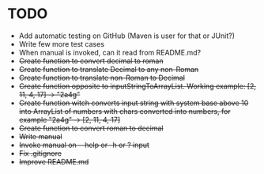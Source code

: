 # TODO
 - Add automatic testing on GitHub (Maven is user for that or JUnit?)
 - Write few more test cases
 - When manual is invoked, can it read from README.md?
 - <del>Create function to convert decimal to roman</del>
 - <del>Create function to translate Decimal to any non-Roman</del>
 - <del>Create function to translate non-Roman to Decimal</del>
 - <del>Create function opposite to inputStringToArrayList. Working example:  [2, 11, 4, 17] -> "2a4g"</del>
 - <del>Create function witch converts input string with system base above 10 into ArrayList of numbers with chars converted into numbers, for example "2a4g" -> [2, 11, 4, 17]</del>
 - <del>Create function to convert roman to decimal</del>
 - <del>Write manual</del>
 - <del>Invoke manual on --help or -h or ? input</del>
 - <del>Fix .gitignore</del>
 - <del>Improve README.md</del>
